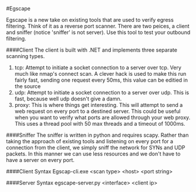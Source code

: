 #Egscape

Egscape is a new take on existing tools that are used to verify egress filtering. Think of it as a reverse port scanner. There are two peices, a client and sniffer (notice 'sniffer' is not server). Use this tool to test your outbound filtering. 


####Client
The client is built with .NET and implements three separate scanning types.

1. tcp: Attempt to initiate a socket connection to a server over tcp. Very much like nmap's connect scan. A clever hack is used to make this run fairly fast, sending one request every 50ms, this value can be editied in the source
2. udp: Attempt to initiate a socket connection to a server over udp. This is fast, because well udp doesn't give a damn.
3. proxy: This is where things get interesting. This will attempt to send a web request on every port to a destined server. This could be useful when you want to verify what ports are allowed through your web proxy. This uses a thread pool with 50 max threads and a timeout of 1000ms.

####Sniffer
The sniffer is written in python and requires scapy. Rather than taking the approach of existing tools and listening on every port for a connection from the client, we simply sniff the network for SYNs and UDP packets. In this manner we can use less resources and we don't have to have a server on every port.


####Client Syntax
Egscap-cli.exe \<scan type\> \<host\> \<port string\>

####Server Syntax
egscape-server.py \<interface\> \<client ip\>


